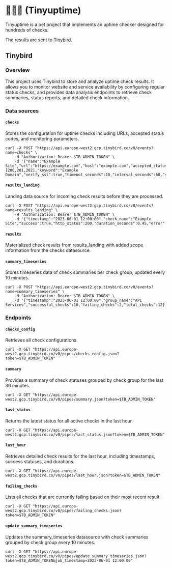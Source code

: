 # 🤏🔎🌐 (Tinyuptime)

Tinyuptime is a pet project that implements an uptime checker designed for
hundreds of checks.

The results are sent to [Tinybird](https://tinybird.co).

## Tinybird

### Overview

This project uses Tinybird to store and analyze uptime check results. It allows you to monitor website and service availability by configuring regular status checks, and provides data analysis endpoints to retrieve check summaries, status reports, and detailed check information.

### Data sources

#### `checks`
Stores the configuration for uptime checks including URLs, accepted status codes, and monitoring parameters.

```shell
curl -X POST "https://api.europe-west2.gcp.tinybird.co/v0/events?name=checks" \
    -H "Authorization: Bearer $TB_ADMIN_TOKEN" \
    -d '{"name":"Example Site","url":"https://example.com","host":"example.com","accepted_statuses":[200,201,202],"keyword":"Example Domain","verify_ssl":true,"timeout_seconds":10,"interval_seconds":60,"scope":"public"}'
```

#### `results_landing`
Landing data source for incoming check results before they are processed.

```shell
curl -X POST "https://api.europe-west2.gcp.tinybird.co/v0/events?name=results_landing" \
    -H "Authorization: Bearer $TB_ADMIN_TOKEN" \
    -d '{"timestamp":"2023-06-01 12:00:00","check_name":"Example Site","success":true,"http_status":200,"duration_seconds":0.45,"error":null}'
```

#### `results`
Materialized check results from results_landing with added scope information from the checks datasource.

#### `summary_timeseries`
Stores timeseries data of check summaries per check group, updated every 10 minutes.

```shell
curl -X POST "https://api.europe-west2.gcp.tinybird.co/v0/events?name=summary_timeseries" \
    -H "Authorization: Bearer $TB_ADMIN_TOKEN" \
    -d '{"timestamp":"2023-06-01 12:00:00","group_name":"API Services","successful_checks":10,"failing_checks":2,"total_checks":12}'
```

### Endpoints

#### `checks_config`
Retrieves all check configurations.

```shell
curl -X GET "https://api.europe-west2.gcp.tinybird.co/v0/pipes/checks_config.json?token=$TB_ADMIN_TOKEN"
```

#### `summary`
Provides a summary of check statuses grouped by check group for the last 30 minutes.

```shell
curl -X GET "https://api.europe-west2.gcp.tinybird.co/v0/pipes/summary.json?token=$TB_ADMIN_TOKEN"
```

#### `last_status`
Returns the latest status for all active checks in the last hour.

```shell
curl -X GET "https://api.europe-west2.gcp.tinybird.co/v0/pipes/last_status.json?token=$TB_ADMIN_TOKEN"
```

#### `last_hour`
Retrieves detailed check results for the last hour, including timestamps, success statuses, and durations.

```shell
curl -X GET "https://api.europe-west2.gcp.tinybird.co/v0/pipes/last_hour.json?token=$TB_ADMIN_TOKEN"
```

#### `failing_checks`
Lists all checks that are currently failing based on their most recent result.

```shell
curl -X GET "https://api.europe-west2.gcp.tinybird.co/v0/pipes/failing_checks.json?token=$TB_ADMIN_TOKEN"
```

#### `update_summary_timeseries`
Updates the summary_timeseries datasource with check summaries grouped by check group every 10 minutes.

```shell
curl -X GET "https://api.europe-west2.gcp.tinybird.co/v0/pipes/update_summary_timeseries.json?token=$TB_ADMIN_TOKEN&job_timestamp=2023-06-01 12:00:00"
```

